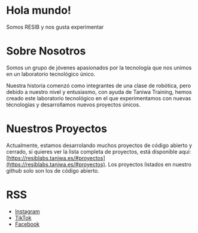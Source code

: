 # Hola mundo!
Somos RESIB y nos gusta experimentar

# Sobre Nosotros
Somos un grupo de jóvenes apasionados por la tecnología que nos unimos en un laboratorio tecnológico único.

Nuestra historia comenzó como integrantes de una clase de robótica, pero debido a nuestro nivel y entusiasmo, con ayuda de Taniwa Training, hemos creado este laboratorio tecnológico en el que experimentamos con nuevas técnologías y desarrollamos nuevos proyectos únicos.

# Nuestros Proyectos
Actualmente, estamos desarrolando muchos proyectos de código abierto y cerrado, si quieres ver la lista completa de proyectos, está disponible aqui: [https://resiblabs.taniwa.es/#proyectos](https://resiblabs.taniwa.es/#proyectos). Los proyectos listados en nuestro github solo son los de código abierto.

# RSS
- [Instagram](https://www.instagram.com/resib.labs/)
- [TikTok](https://www.tiktok.com/@resib.labs)
- [Facebook](https://www.facebook.com/profile.php?id=61550074961973)
